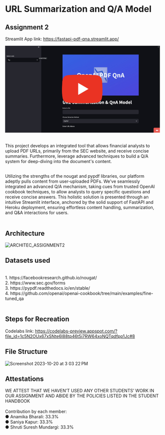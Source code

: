 # URL Summarization and Q/A Model
## Assignment 2
Streamlit App link: https://fastapi-pdf-qna.streamlit.app/
<br>


[![Video_Demo](Vid_thumbnail_2.jpeg)](https://www.youtube.com/watch?v=rQN8Xzhss14)



<br>
This project develops an integrated tool that allows financial analysts to upload PDF URLs, primarily from the SEC website, and receive concise summaries. Furthermore, leverage advanced techniques to build a Q/A system for deep-diving into the document's content.<br>
<br>

Utilizing the strengths of the nougat and pypdf libraries, our platform adeptly pulls content from user-uploaded PDFs. We've seamlessly integrated an advanced Q/A mechanism, taking cues from trusted OpenAI cookbook techniques, to allow analysts to query specific questions and receive concise answers. This holistic solution is presented through an intuitive Streamlit interface, anchored by the solid support of FastAPI and Heroku deployment, ensuring effortless content handling, summarization, and Q&A interactions for users.<br>
<br>

## Architecture

![ARCHITEC_ASSIGNMENT2](https://github.com/BigDataIA-Fall2023-Team5/Assignment_2/assets/114001023/e753a3be-951a-4387-bafc-2b14aa86bbd7)


## Datasets used
<br>
1. https://facebookresearch.github.io/nougat/  <br>
2. https://www.sec.gov/forms  <br>
3. https://pypdf.readthedocs.io/en/stable/  <br>
4. https://github.com/openai/openai-cookbook/tree/main/examples/fine-tuned_qa <br>
<br>

## Steps for Recreation

Codelabs link: https://codelabs-preview.appspot.com/?file_id=1c5N2OUx67xSNte6I88tp46t5i7RW64xoNQTqdfpp1Jc#8


## File Structure
<img width="407" alt="Screenshot 2023-10-20 at 3 03 22 PM" src="https://github.com/BigDataIA-Fall2023-Team5/Assignment_2/assets/114001023/d151e9f8-165b-4a32-b5e7-a0135cea3b38">

## Attestations
WE ATTEST THAT WE HAVEN’T USED ANY OTHER STUDENTS’ WORK IN OUR ASSIGNMENT AND ABIDE BY THE POLICIES LISTED IN THE STUDENT HANDBOOK<br>
<br>
Contribution by each member:<br>
● Anamika Bharali: 33.3%<br>
● Saniya Kapur: 33.3%<br>
● Shruti Suresh Mundargi: 33.3%<br>
